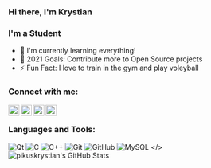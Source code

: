 ### Hi there, I'm Krystian 


### I'm a Student

- 🌱 I'm currently learning everything!
- 🥅 2021 Goals: Contribute more to Open Source projects
- ⚡ Fun Fact: I love to train in the gym and play voleyball




### Connect with me:
[<img align="left" alt="pikuskrystian  | YouTube"  width="22px" src="https://cdn.jsdelivr.net/npm/simple-icons@v3/icons/linkedin.svg" />](https://www.linkedin.com/in/krystian-pikus-531201213/)
[<img align="left" alt="google.com" width="22px" src="https://cdn.jsdelivr.net/npm/simple-icons@v3/icons/gmail.svg" />](mailto:pikuskrystian@gmail.com)

[<img align="left" alt="google.com" width="22px" src="https://cdn.jsdelivr.net/npm/simple-icons@v3/icons/instagram.svg" />](https://www.instagram.com/krystianpikus/)
[<img align="left" alt="google.com" width="22px" src="https://cdn.jsdelivr.net/npm/simple-icons@v3/icons/twitter.svg" />](https://twitter.com/pikuskrystian)




<br/>

### Languages and Tools:

![Qt](https://img.shields.io/badge/Qt-%23217346.svg?style=for-the-badge&logo=Qt&logoColor=white)
![C](https://img.shields.io/badge/c-%2300599C.svg?style=for-the-badge&logo=c&logoColor=white)
![C++](https://img.shields.io/badge/c++-%2300599C.svg?style=for-the-badge&logo=c%2B%2B&logoColor=white)
![Git](https://img.shields.io/badge/git-%23F05033.svg?style=for-the-badge&logo=git&logoColor=white)
![GitHub](https://img.shields.io/badge/github-%23121011.svg?style=for-the-badge&logo=github&logoColor=white)
![MySQL](https://img.shields.io/badge/mysql-%2300f.svg?style=for-the-badge&logo=mysql&logoColor=white)
</>
<img align="left" alt="pikuskrystian's GitHub Stats" src="https://github-readme-stats.vercel.app/api?username=pikuskrystian&show_icons=treu&hide_border=true"   />




